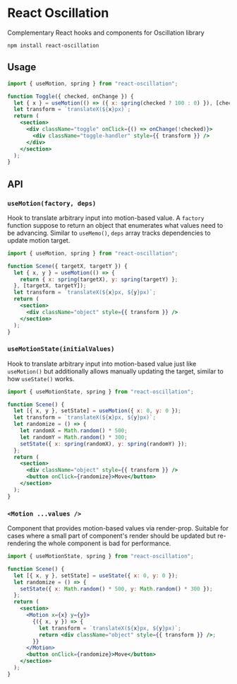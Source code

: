# React Oscillation

Complementary React hooks and components for Oscillation library

    npm install react-oscillation

## Usage

```jsx
import { useMotion, spring } from "react-oscillation";

function Toggle({ checked, onChange }) {
  let { x } = useMotion(() => ({ x: spring(checked ? 100 : 0) }), [checked]);
  let transform = `translateX(${x}px)`;
  return (
    <section>
      <div className="toggle" onClick={() => onChange(!checked)}>
        <div className="toggle-handler" style={{ transform }} />
      </div>
    </section>
  );
}
```

## API

### `useMotion(factory, deps)`

Hook to translate arbitrary input into motion-based value. A `factory` function suppose to return an
object that enumerates what values need to be advancing. Similar to `useMemo()`, `deps` array tracks
dependencies to update motion target.

```jsx
import { useMotion, spring } from "react-oscillation";

function Scene({ targetX, targetY }) {
  let { x, y } = useMotion(() => {
    return { x: spring(targetX), y: spring(targetY) };
  }, [targetX, targetY]);
  let transform = `translateX(${x}px, ${y}px)`;
  return (
    <section>
      <div className="object" style={{ transform }} />
    </section>
  );
}
```

### `useMotionState(initialValues)`

Hook to translate arbitrary input into motion-based value just like `useMotion()` but additionally
allows manually updating the target, similar to how `useState()` works.

```jsx
import { useMotionState, spring } from "react-oscillation";

function Scene() {
  let [{ x, y }, setState] = useMotion({ x: 0, y: 0 });
  let transform = `translateX(${x}px, ${y}px)`;
  let randomize = () => {
    let randomX = Math.random() * 500;
    let randomY = Math.random() * 300;
    setState({ x: spring(randomX), y: spring(randomY) });
  };
  return (
    <section>
      <div className="object" style={{ transform }} />
      <button onClick={randomize}>Move</button>
    </section>
  );
}
```

### `<Motion ...values />`

Component that provides motion-based values via render-prop. Suitable for cases where a small part
of component's render should be updated but re-rendering the whole component is bad for performance.

```jsx
import { useMotionState, spring } from "react-oscillation";

function Scene() {
  let [{ x, y }, setState] = useState({ x: 0, y: 0 });
  let randomize = () => {
    setState({ x: Math.random() * 500, y: Math.random() * 300 });
  };
  return (
    <section>
      <Motion x={x} y={y}>
        {({ x, y }) => {
          let transform = `translateX(${x}px, ${y}px)`;
          return <div className="object" style={{ transform }} />;
        }}
      </Motion>
      <button onClick={randomize}>Move</button>
    </section>
  );
}
```
